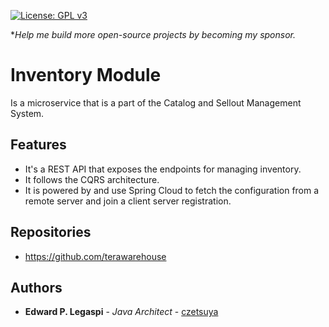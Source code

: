 [![License: GPL v3](https://img.shields.io/badge/License-GPLv3-blue.svg)](https://www.gnu.org/licenses/gpl-3.0)

**Help me build more open-source projects by becoming my sponsor.*

# Inventory Module

Is a microservice that is a part of the Catalog and Sellout Management System.

## Features

 - It's a REST API that exposes the endpoints for managing inventory.
 - It follows the CQRS architecture.
 - It is powered by and use Spring Cloud to fetch the configuration from a remote server and join a client server registration.

## Repositories

 - https://github.com/terawarehouse
 
## Authors

 * **Edward P. Legaspi** - *Java Architect* - [czetsuya](https://github.com/czetsuya)
